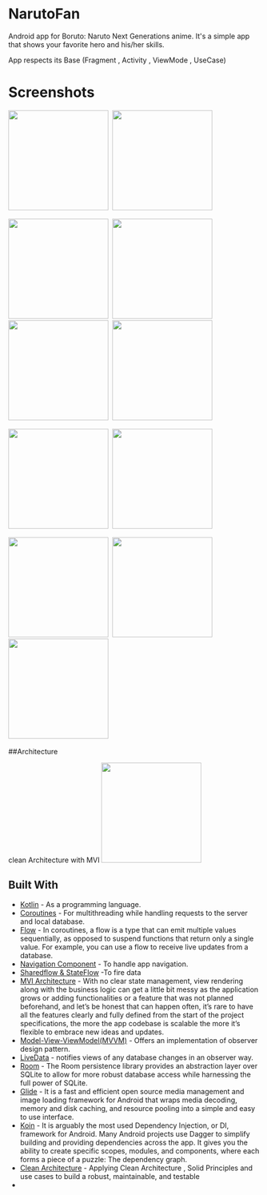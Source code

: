 # NarutoFan 
 Android app for Boruto: Naruto Next Generations anime. It's a simple app that shows your favorite hero and his/her skills.

App respects its Base (Fragment , Activity , ViewMode , UseCase)

# Screenshots
 
<img src="https://user-images.githubusercontent.com/62269304/219944612-807563fd-d3eb-4d59-afd2-784edf275e5d.jpg" width="200">&nbsp; 
<img src="https://user-images.githubusercontent.com/62269304/219944621-fd17dfd1-0ef5-433e-a8cb-a7410798f252.jpg" width="200">&nbsp; 

<img src="https://user-images.githubusercontent.com/62269304/219944625-9f4acbe7-71d0-40ea-b664-1b07de24fae5.jpg" width="200">&nbsp; 
<img src="https://user-images.githubusercontent.com/62269304/219944626-d94b0f06-f4a9-44b6-a03f-3cebd200bef9.jpg" width="200">&nbsp; 
<img src="https://user-images.githubusercontent.com/62269304/219944627-9081e4dc-9ae0-4e64-8543-a50d9c26ab71.jpg" width="200">&nbsp; 
<img src="https://user-images.githubusercontent.com/62269304/219944629-785f1ae9-d730-42f4-bf8a-12bca70ae404.jpg" width="200">&nbsp; 

<img src="https://user-images.githubusercontent.com/62269304/219944632-3d59d50a-8a86-4ed5-8ed9-62207f1195c6.jpg" width="200">&nbsp; 
<img src="https://user-images.githubusercontent.com/62269304/219944633-ab1eabed-73a3-440e-a6e4-bb4e0022f723.jpg" width="200">&nbsp; 


<img src="https://user-images.githubusercontent.com/62269304/219944640-be75ec0c-a64d-4982-ac96-ca8869efb7cd.jpg" width="200">&nbsp; 
<img src="https://user-images.githubusercontent.com/62269304/219944643-44c593b2-a99c-4a00-82c1-208c719498df.jpg" width="200">&nbsp; 
<img src="https://user-images.githubusercontent.com/62269304/219944647-d549ec37-1b76-4f6f-9d49-5b80294a175a.jpg" width="200">&nbsp; 


##Architecture

clean Architecture with MVI
<img src="https://user-images.githubusercontent.com/62269304/219953027-99181bcb-3520-4c21-9408-5ad0b3c71731.png" width="200">&nbsp; 

## Built With

* [Kotlin](https://kotlinlang.org) - As a programming language.
* [Coroutines](https://developer.android.com/kotlin/coroutines) - For multithreading while handling requests to the server and local database.
* [Flow](https://developer.android.com/kotlin/flow) - In coroutines, a flow is a type that can emit multiple values sequentially, as opposed to suspend functions that return only a single value. For example, you can use a flow to receive live updates from a database.
* [Navigation Component](https://developer.android.com/guide/navigation/navigation-getting-started) - To handle app navigation.
* [Sharedflow & StateFlow](https://developer.android.com/kotlin/flow/stateflow-and-sharedflow) -To fire data
* [MVI Architecture](https://medium.com/swlh/mvi-architecture-with-android-fcde123e3c4a) - With no clear state management, view rendering along with the business logic can get a little bit messy as the application grows or adding functionalities or a feature that was not planned beforehand, and let’s be honest that can happen often, it’s rare to have all the features clearly and fully defined from the start of the project specifications, the more the app codebase is scalable the more it’s flexible to embrace new ideas and updates.
* [Model-View-ViewModel(MVVM)](https://developer.android.com/topic/architecture) - Offers an implementation of observer design pattern.
* [LiveData](https://developer.android.com/topic/libraries/architecture/livedata) - notifies views of any database changes in an observer way.
* [Room](https://developer.android.com/jetpack/androidx/releases/room) - The Room persistence library provides an abstraction layer over SQLite to allow for more robust database access while harnessing the full power of SQLite.
* [Glide](https://github.com/bumptech/glide) - It is a fast and efficient open source media management and image loading framework for Android that wraps media decoding, memory and disk caching, and resource pooling into a simple and easy to use interface.
* [Koin](https://insert-koin.io/docs/quickstart/android/) - It is arguably the most used Dependency Injection, or DI, framework for Android. Many Android projects use Dagger to simplify building and providing dependencies across the app. It gives you the ability to create specific scopes, modules, and components, where each forms a piece of a puzzle: The dependency graph.
* [Clean Architecture](https://www.raywenderlich.com/3595916-clean-architecture-tutorial-for-android-getting-started) - Applying Clean Architecture , Solid Principles and use cases  to build a robust, maintainable, and testable
*
